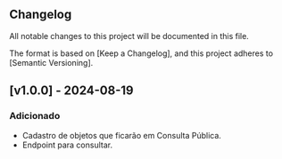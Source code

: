 ## Changelog

All notable changes to this project will be documented in this file.

The format is based on [Keep a Changelog],
and this project adheres to [Semantic Versioning].

## [v1.0.0] - 2024-08-19
### Adicionado
- Cadastro de objetos que ficarão em Consulta Pública.
- Endpoint para consultar.
